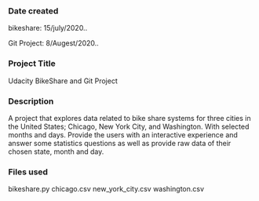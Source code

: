 ### Date created
bikeshare: 15/july/2020..

Git Project: 8/Augest/2020..

### Project Title
Udacity BikeShare and Git Project

### Description
A project that explores data related to bike share systems for three cities in the United States; Chicago, New York City, and Washington. With selected months and days. Provide the users with an interactive experience and answer some statistics questions as well as provide raw data of their chosen state, month and day. 

### Files used
bikeshare.py
chicago.csv
new_york_city.csv
washington.csv

